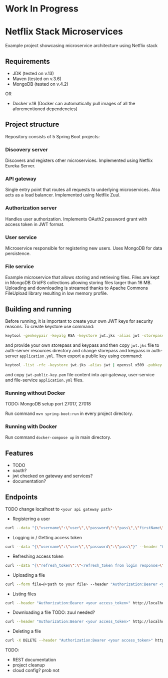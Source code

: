 # Work In Progress
# Netflix Stack Microservices
Example project showcasing microservice architecture using Netflix stack

## Requirements
- JDK (tested on v.13)
- Maven (tested on v.3.6)
- MongoDB (tested on v.4.2)

OR
- Docker v.18 (Docker can automatically pull images of all the aforementioned dependencies)

## Project structure
Repository consists of 5 Spring Boot projects:
### Discovery server
Discovers and registers other microservices. Implemented using Netflix Eureka Server.
### API gateway
Single entry point that routes all requests to underlying microservices. Also acts as a load balancer. Implemented using Netflix Zuul.
### Authorization server
Handles user authorization. Implements OAuth2 password grant with access token in JWT format.
### User service
Microservice responsible for registering new users. Uses MongoDB for data persistence.
### File service
Example microservice that allows storing and retrieving files. Files are kept in MongoDB GridFS collections allowing storing files larger than 16 MB. Uploading and downloading is streamed thanks to Apache Commons FileUpload library resulting in low memory profile.

## Building and running
Before running, it is important to create your own JWT keys for security reasons.
To create keystore use command:
```sh
keytool -genkeypair -keyalg RSA -keystore jwt.jks -alias jwt -storepass mypass -keypass mypass
```
and provide your own storepass and keypass and then copy `jwt.jks` file to auth-server resources directory and change storepass and keypass in auth-server `application.yml`.
Then export a public key using command:
```sh
keytool -list -rfc -keystore jwt.jks -alias jwt | openssl x509 -pubkey -noout > jwt-public-key.pem
```
and copy `jwt-public-key.pem` file content into api-gateway, user-service and file-service `application.yml` files.
### Running without Docker
TODO: MongoDB setup port 27017, 27018

Run command `mvn spring-boot:run` in every project directory.
### Running with Docker
Run command `docker-compose up` in main directory.

## Features
- TODO
- oauth?
- jwt checked on gateway and services?
- documentation?

## Endpoints
TODO change localhost to `<your api gateway path>`
- Registering a user
```sh
curl --data "{\"username\":\"user\",\"password\":\"pass\",\"firstName\":\"First\",\"lastName\":\"Last\"}" --header "Content-Type:application/json" http://localhost:8081/api/v1/users/register
```
- Logging in / Getting access token
```sh
curl --data "{\"username\":\"user\",\"password\":\"pass\"}" --header "Content-Type:application/json" http://localhost:8081/api/v1/login
```
- Refreshing access token
```sh
curl --data "{\"refresh_token\":\"<refresh_token from login response>\"}" --header "Content-Type:application/json" http://localhost:8081/api/v1/refresh-token
```
- Uploading a file
```sh
curl --form file=@<path to your file> --header "Authorization:Bearer <your access_token>" http://localhost:8081/zuul/api/v1/files
```
- Listing files
```sh
curl --header "Authorization:Bearer <your access_token>" http://localhost:8081/api/v1/files
```
- Downloading a file
TODO: zuul needed?
```sh
curl --header "Authorization:Bearer <your access_token>" http://localhost:8081/api/v1/files/<file id> --output <file name>
```
- Deleting a file
```sh
curl -X DELETE --header "Authorization:Bearer <your access_token>" http://localhost:8081/api/v1/files/<file id>
```

TODO:
- REST documentation
- project cleanup
- cloud config? prob not
